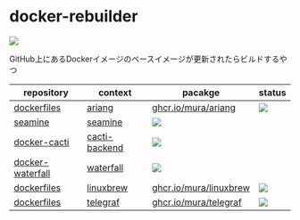 # docker-rebuilder
<a href="https://github.com/mura/docker-rebuilder/actions/workflows/rebuild-images.yml">
  <img src="https://github.com/mura/docker-rebuilder/actions/workflows/rebuild-images.yml/badge.svg">
</a>

GitHub上にあるDockerイメージのベースイメージが更新されたらビルドするやつ

| repository | context | pacakge | status |
| --- | --- | --- | --- |
| [dockerfiles] | [ariang](https://github.com/mura/dockerfiles/tree/main/ariang) | [ghcr.io/mura/ariang](https://github.com/mura/docker-ariang/pkgs/container/ariang) | <a href="https://github.com/mura/dockerfiles/actions/workflows/ariang-ci.yml"><img src="https://github.com/mura/dockerfiles/actions/workflows/ariang-ci.yml/badge.svg"></a> |
| [seamine](https://github.com/mura/seamine) | [seamine](https://github.com/mura/seamine/pkgs/container/seamine) | <a href="https://github.com/mura/seamine/actions/workflows/action.yml"><img src="https://github.com/mura/seamine/actions/workflows/action.yml/badge.svg"></a> |
| [docker-cacti](https://github.com/mura/docker-cacti) | [cacti-backend](https://github.com/users/mura/packages/container/package/cacti-backend) | <a href="https://github.com/mura/docker-cacti/actions/workflows/update-backend.yml"><img src="https://github.com/mura/docker-cacti/actions/workflows/update-backend.yml/badge.svg"></a> |
| [docker-waterfall](https://github.com/mura/docker-waterfall) | [waterfall](https://github.com/users/mura/packages/container/package/waterfall) | <a href="https://github.com/mura/docker-waterfall/actions/workflows/action.yml"><img src="https://github.com/mura/docker-waterfall/actions/workflows/action.yml/badge.svg"></a> |
| [dockerfiles] | [linuxbrew](https://github.com/mura/dockerfiles/tree/main/linuxbrew) | [ghcr.io/mura/linuxbrew](https://github.com/users/mura/packages/container/package/linuxbrew) | <a href="https://github.com/mura/dockerfiles/actions/workflows/linuxbrew-ci.yml"><img src="https://github.com/mura/dockerfiles/actions/workflows/linuxbrew-ci.yml/badge.svg"></a> |
| [dockerfiles] | [telegraf](https://github.com/mura/dockerfiles/tree/main/telegraf) | [ghcr.io/mura/telegraf](https://github.com/users/mura/packages/container/package/telegraf) | <a href="https://github.com/mura/dockerfiles/actions/workflows/telegraf-ci.yml"><img src="https://github.com/mura/dockerfiles/actions/workflows/telegraf-ci.yml/badge.svg"></a> |

[dockerfiles]: https://github.com/mura/dockerfiles
